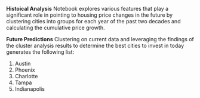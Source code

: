 
**Histoical Analysis** Notebook explores various features that play a significant role in pointing to  housing price changes in the
  future by clustering cities into groups for each year of the past two decades and calculating the cumulative price growth.  
  
  **Future Predictions** Clustering on current data and leveraging the findings of the cluster analysis results to determine the best cities to invest in today generates the following list:
  1. Austin
  2. Phoenix
  3. Charlotte
  4. Tampa
  5. Indianapolis 
